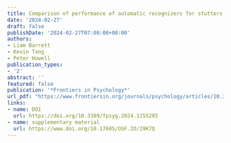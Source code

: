 ```yaml
---
title: Comparison of performance of automatic recognizers for stutters in speech trained with event or interval markers
date: '2024-02-27'
draft: false
publishDate: '2024-02-27T07:00:00+00:00'
authors:
- Liam Barrett
- Kevin Tang
- Peter Howell
publication_types:
- '2'
abstract: ''
featured: false
publication: '*Frontiers in Psychology*'
url_pdf: "https://www.frontiersin.org/journals/psychology/articles/10.3389/fpsyg.2024.1155285/pdf"
links:
- name: DOI
  url: https://doi.org/10.3389/fpsyg.2024.1155285
- name: supplementary material
  url: https://www.doi.org/10.17605/OSF.IO/29K7Q
---
```

